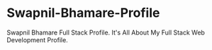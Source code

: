 # Swapnil-Bhamare-Profile
Swapnil Bhamare Full Stack Profile. It's All About My Full Stack Web Development Profile.
